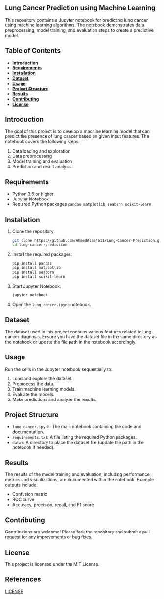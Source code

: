 ## **Lung Cancer Prediction using Machine Learning**

This repository contains a Jupyter notebook for predicting lung cancer using machine learning algorithms. The notebook demonstrates data preprocessing, model training, and evaluation steps to create a predictive model.

## **Table of Contents**

- **[Introduction](#introduction)**
- **[Requirements](#requirements)**
- **[Installation](#installation)**
- **[Dataset](#dataset)**
- **[Usage](#usage)**
- **[Project Structure](#project-structure)**
- **[Results](#results)**
- **[Contributing](#contributing)**
- **[License](#license)**

## **Introduction**

The goal of this project is to develop a machine learning model that can predict the presence of lung cancer based on given input features. The notebook covers the following steps:
1. Data loading and exploration
2. Data preprocessing
3. Model training and evaluation
4. Prediction and result analysis

## **Requirements**

- Python 3.6 or higher
- Jupyter Notebook
- Required Python packages `pandas matplotlib seaborn scikit-learn`

## **Installation**

1. Clone the repository:
    ```sh
    git clone https://github.com/AhmedAlaa4611/Lung-Cancer-Prediction.git
    cd lung-cancer-prediction
    ```

2. Install the required packages:
    ```sh
    pip install pandas
    pip install matplotlib
    pip install seaborn
    pip install scikit-learn

    ```

3. Start Jupyter Notebook:
    ```sh
    jupyter notebook
    ```

4. Open the `lung cancer.ipynb` notebook.

## **Dataset**

The dataset used in this project contains various features related to lung cancer diagnosis. Ensure you have the dataset file in the same directory as the notebook or update the file path in the notebook accordingly.

## **Usage**

Run the cells in the Jupyter notebook sequentially to:
1. Load and explore the dataset.
2. Preprocess the data.
3. Train machine learning models.
4. Evaluate the models.
5. Make predictions and analyze the results.

## **Project Structure**

- `lung cancer.ipynb`: The main notebook containing the code and documentation.
- `requirements.txt`: A file listing the required Python packages.
- `data/`: A directory to place the dataset file (update the path in the notebook if needed).

## **Results**

The results of the model training and evaluation, including performance metrics and visualizations, are documented within the notebook. Example outputs include:
- Confusion matrix
- ROC curve
- Accuracy, precision, recall, and F1 score

## **Contributing**

Contributions are welcome! Please fork the repository and submit a pull request for any improvements or bug fixes.

## **License**

This project is licensed under the MIT License.

## **References**

[LICENSE](https://www.ncbi.nlm.nih.gov/pmc/articles/PMC10126698/)

